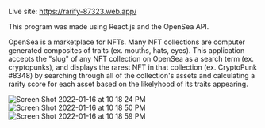 Live site: https://rarify-87323.web.app/

This program was made using React.js and the OpenSea API. 

OpenSea is a marketplace for NFTs. 
Many NFT collections are computer generated composites of traits (ex. mouths, hats, eyes). 
This application accepts the "slug" of any NFT collection on OpenSea as a search term (ex. cryptopunks), 
and displays the rarest NFT in that collection (ex. CryptoPunk #8348) by searching through all of the collection's assets 
and calculating a rarity score for each asset based on the likelyhood of its traits appearing. 

![Screen Shot 2022-01-16 at 10 18 24 PM](https://user-images.githubusercontent.com/60762514/149703005-0f90b761-ae65-4669-9438-b28bf8cfb676.png)
![Screen Shot 2022-01-16 at 10 18 50 PM](https://user-images.githubusercontent.com/60762514/149703007-9c3a02d0-71db-4450-b8f8-c9baa10d2365.png)
![Screen Shot 2022-01-16 at 10 18 59 PM](https://user-images.githubusercontent.com/60762514/149703013-5737d068-d25f-45da-b0c4-288e98ed1516.png)
